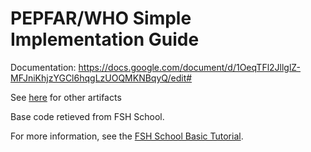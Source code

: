 # PEPFAR/WHO Simple Implementation Guide

Documentation: https://docs.google.com/document/d/1OeqTFl2JllglZ-MFJniKhjzYGCl6hqgLzUOQMKNBqyQ/edit#

See [here](https://drive.google.com/drive/folders/1vTVgdkzLHUQ2bfkuk8ymeHXgxtpC1EMJ?usp=sharing) for other artifacts

Base code retieved from FSH School.

For more information, see the [FSH School Basic Tutorial](https://fshschool.github.io/tutorials/basic).


